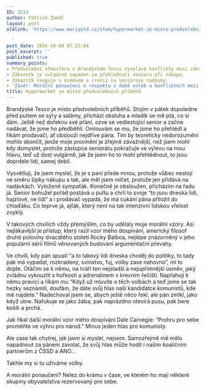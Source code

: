 ```yaml
---
ID: 3213
author: Patrick Zandl
layout: post
oldlink: 'https://www.marigold.cz/item/hypermarket-je-misto-predvolebnich-pribehu

  '
post_date: 2016-10-08 07:23:04
post_excerpt: ''
published: true
summary_points:
- Předvolební atmosféra v Brandýském Tescu vyvolává konflikty mezi zákazníky.
- Zákazník je vulgárně napaden za přehlédnutí seniora při nákupu.
- Zákazník reaguje s úsměvem a ironií na seniorovy nadávky.
- 'Závěr: Morální ponaučení o respektu v době voleb a konfliktech mezi zákazníky.'
title: Hypermarket je místo předvolebních příběhů
---
```


Brandýské Tesco je místo předvolebních příběhů. Stojím v pátek dopoledne před pultem se sýry a salámy, přichází obsluha a mladík se mě ptá, co si dám. Ještě než dořeknu své přání, ozve se vedlestojící senior a začne nadávat, že jsme ho předběhli. Omlouvám se mu, že jsme ho přehlédl a říkám prodavači, ať obslouží nejdříve pána. Tím by teoreticky nedorozumění mohlo skončit, jenže moje provinění je zřejmě závažnější, než jsem mohl kdy domyslet, protože zástupce seniorátu pokračuje ve výlevu na mou hlavu, teď už dost vulgárně, jak že jsem ho to mohl přehlédnout, to jsou doprdele lidi, samej debil. 

Vysvětluji, že jsem myslel, že je s paní přede mnou, protože vůbec nestojí ve směru šipky nákupu a tak, ale měl jsem mlčet, protože jen přidává na nadávkách. Vyloženě sympaťák. Konečně je obsloužen, přicházím na řadu já. Senior bohužel pořád postává u pultu a chrlí to svoje “to jsou dneska lidi, hajzlové, ne lidi” a i prodavač vypadá, že má cukání pána přiložit do chlaďáku. Co teprve já, ajťák, který není na tak intenzivní lidskou vřelost zvyklý. 

V takových chvílích vždy přemýšlím, co by udělaly moje morální vzory. Asi nejlákavější je přístup, který razil vzor mého dospívání, americký filosof druhé poloviny dvacátého století Rocky Balboa, nejlépe znázorněný v jeho populární sérii filmů věnovaných budování argumentační převahy. 

Ve chvíli, kdy pán spustí “a to takový lidi dneska choděj do politiky, to tady pak má vypadat, rozkradený, svinstvo, fuj, volby zase nahovno”, mi to dojde. Otáčím se k němu, na tváři ten nejsladší a nejupřímnější úsměv, jaký zvládnu vykouzlit s hořkostí a adrenalinem v krevním řečišti. Napřahuji k němu pravici a říkám mu “Když už mluvíte o těch volbách a teď jsme se tak hezky seznámili, doufám, že dáte svůj hlas naší kandidátce komunistů, kde mě najdete.” Nadechoval jsem se, abych ještě něco řekl, ale pán zmlkl, jako když utne. Nafukuje se jako žába, pak naprázdno otevírá pusu, pak bere košík a prchá. 

Jak říkal další morální vzor mého dospívání Dale Carnegie: “Prohru pro sebe proměňte ve výhru pro národ.” Minus jeden hlas pro komunisty. 

Ale zase tak chytrej, jak jsem si myslel, nejsem. Samozřejmě mě mělo napadnout za pánem zavolat, že svůj hlas může hodit i našim koaličním partnerům z ČSSD a ANO…

Takhle my si tu užíváme volby.

A morální ponaučení? Nelez do krámu v čase, ve kterém ho mají některé skupiny obyvatelstva rezervovaný pro sebe.
